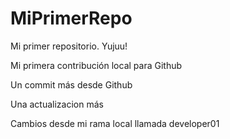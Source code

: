 # MiPrimerRepo

Mi primer repositorio. Yujuu!

Mi primera contribución local para Github

Un commit más desde Github

Una actualizacion más


Cambios desde mi rama local llamada developer01